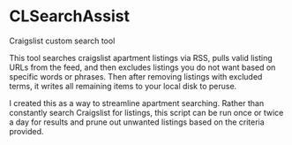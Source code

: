 # CLSearchAssist
Craigslist custom search tool

This tool searches craigslist apartment listings via RSS, pulls valid listing URLs from the feed, and then
excludes listings you do not want based on specific words or phrases. Then after removing listings with excluded terms,
it writes all remaining items to your local disk to peruse.

I created this as a way to streamline apartment searching. Rather than constantly search Craigslist for listings, this
script can be run once or twice a day for results and prune out unwanted listings based on the criteria provided.


